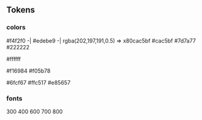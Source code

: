 ## Tokens

### colors

#f4f2f0 -|
#edebe9 -|
rgba(202,197,191,0.5) => x80cac5bf
#cac5bf
#7d7a77
#222222

#ffffff

#f16984
#f05b78

#6fcf67
#ffc517
#e85657

### fonts

300
400
600
700
800
